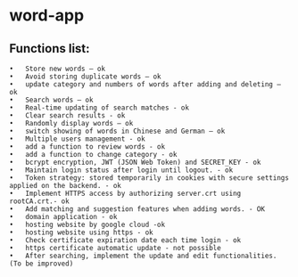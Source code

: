 # word-app

## Functions list:

	•	Store new words – ok
	•	Avoid storing duplicate words – ok
	•	update category and numbers of words after adding and deleting – ok
	•	Search words – ok
	•	Real-time updating of search matches - ok
	•	Clear search results - ok
	•	Randomly display words – ok
	•	switch showing of words in Chinese and German – ok
	•	Multiple users management - ok
	•	add a function to review words - ok
	•	add a function to change category - ok
	•	bcrypt encryption, JWT (JSON Web Token) and SECRET_KEY - ok
	•	Maintain login status after login until logout. - ok
	•	Token strategy: stored temporarily in cookies with secure settings applied on the backend. - ok
	•	Implement HTTPS access by authorizing server.crt using rootCA.crt.- ok
	•	Add matching and suggestion features when adding words. - OK
	•	domain application - ok
	•	hosting website by google cloud -ok
	•	hosting website using https - ok
	•	Check certificate expiration date each time login - ok
	•	https certificate automatic update - not possible
	•	After searching, implement the update and edit functionalities. (To be improved)






 